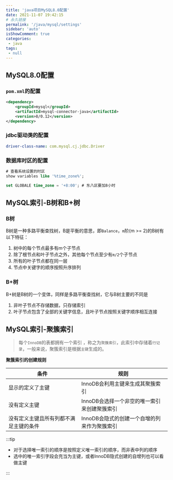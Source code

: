 ```yaml
---
title: 'java项目MySQL8.0配置'
date: 2021-11-07 19:42:15
# 永久链接
permalink: '/java/mysql/settings'
sidebar: 'auto'
isShowComment: true
categories:
 - java
tags:
 - null
---
```




## MySQL8.0配置

### `pom.xml`的配置

```xml
<dependency>
	<groupId>mysql</groupId>
    <artifactId>mysql-connector-java</artifactId>
    <version>8/0.12</version>
</dependency>
```



### jdbc驱动类的配置

```yaml
driver-class-name: com.mysql.cj.jdbc.Driver
```



### 数据库时区的配置

```sql
# 查看系统设置的时区
show variables like '%time_zone%';
```

```sql
set GLOBALE time_zone = '+8:00'; # 东八区要加8小时
```





## MySQL索引-B树和B+树

### B树

B树是一种多路平衡查找树，B是平衡的意思，即`Balance`，`m`阶(m >= 2)的B树有以下特征：

1.   树中的每个节点最多有m个子节点
2.   除了根节点和叶子节点之外，其他每个节点至少有`m/2`个子节点
3.   所有的叶子节点都在同一层
4.   节点中关键字的顺序按照升序排列



### B+树

B+树是B树的一个变体，同样是多路平衡查找树，它与B树主要的不同是

1.   非叶子节点不存储数据，只存储索引
2.   叶子节点包含了全部的关键字信息，且叶子节点按照关键字顺序相互连接



## MySQL索引-聚簇索引

>   每个`InnoDB`的表都拥有一个索引 ，称之为`聚簇索引`，此索引中存储着`行记录`，一般来说，聚簇索引是根据`主键`生成的。



**聚簇索引的创建规则**

| 条件                                   | 规则                                         |
| -------------------------------------- | -------------------------------------------- |
| 显示的定义了主键                       | InnoDB会利用主键来生成其聚簇索引             |
| 没有定义主键                           | InnoDB会选择一个非空的唯一索引来创建聚簇索引 |
| 没有定义主键且所有列都不满足主键的条件 | InnoDB会隐式的创建一个自增的列来作为聚簇索引 |

:::tip

-   对于选择唯一索引的顺序是按照定义唯一索引的顺序，而非表中列的顺序
-   选中的唯一索引字段会充当为主键，或者InnoDB隐式创建的自增列也可以看做主键

:::

